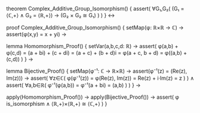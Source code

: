 theorem Complex_Additive_Group_Isomorphism() {
  assert(
    ∀G₁,G₂(
      (G₁ = ⟨ℂ,+⟩ ∧ G₂ = ⟨ℝ,+⟩) →
      (G₂ × G₂ ≅ G₁)
    )
  )
} ↔

proof Complex_Additive_Group_Isomorphism() {
  setMap(φ: ℝ×ℝ → ℂ) →
  assert(φ(x,y) = x + yi) →
  
  lemma Homomorphism_Proof() {
    setVar(a,b,c,d: ℝ) →
    assert(
      φ(a,b) + φ(c,d) 
      = (a + bi) + (c + di)
      = (a + c) + (b + d)i 
      = φ(a + c, b + d)
      = φ((a,b) + (c,d))
    )
  } →

  lemma Bijective_Proof() {
    setMap(φ⁻¹: ℂ → ℝ×ℝ) →
    assert(φ⁻¹(z) = (Re(z), Im(z))) →
    assert(
      ∀z∈ℂ(
        φ(φ⁻¹(z)) = φ(Re(z), Im(z)) = Re(z) + i·Im(z) = z
      )
    ) ∧
    assert(
      ∀a,b∈ℝ(
        φ⁻¹(φ(a,b)) = φ⁻¹(a + bi) = (a,b)
      )
    )
  } →

  apply(Homomorphism_Proof()) →
  apply(Bijective_Proof()) →
  assert(
    φ is_isomorphism ∧ ⟨ℝ,+⟩×⟨ℝ,+⟩ ≅ ⟨ℂ,+⟩
  )
}